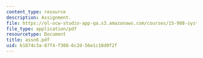 ```yaml
---
content_type: resource
description: Assignment.
file: https://ol-ocw-studio-app-qa.s3.amazonaws.com/courses/15-988-system-dynamics-self-study-fall-1998-spring-1999/b1874c3a87f4f3086c2d56e1c18d0f2f_assn6.pdf
file_type: application/pdf
resourcetype: Document
title: assn6.pdf
uid: b1874c3a-87f4-f308-6c2d-56e1c18d0f2f
---
```

